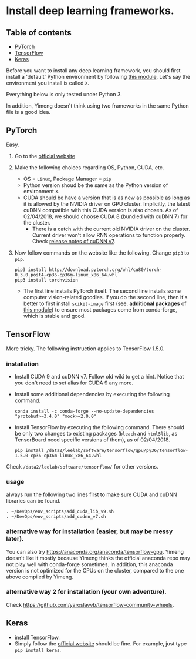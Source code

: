 # Install deep learning frameworks.

## Table of contents

* [PyTorch](#pytorch)
* [TensorFlow](#tensorflow)
* [Keras](#keras)


Before you want to install any deep learning framework, you should first install a 'default' Python environment by following [this module](./python.md). Let's say the environment you install is called `X`. 

Everything below is only tested under Python 3.

In addition, Yimeng doesn't think using two frameworks in the same Python file is a good idea.

## PyTorch

Easy.

1. Go to the [official website](http://pytorch.org/)
2. Make the following choices regarding OS, Python, CUDA, etc.
	* OS = `Linux`, Package Manager = `pip`
	* Python version shoud be the same as the Python version of environment `X`.
	* CUDA should be have a version that is as new as possible as long as it is allowed by the NVIDIA driver on GPU cluster. Implicitly, the latest cuDNN compatible with this CUDA version is also chosen. As of 02/04/2018, we should choose CUDA 8 (bundled with cuDNN 7) for the cluster. 
		* There is a catch with the current old NVIDIA driver on the cluster. Current driver won't allow RNN operations to function properly. Check [release notes of cuDNN v7](http://docs.nvidia.com/deeplearning/sdk/cudnn-release-notes/rel_704.html#rel_704). 
3. Now follow commands on the website like the following. Change `pip3` to `pip`.
	
	~~~
	pip3 install http://download.pytorch.org/whl/cu80/torch-0.3.0.post4-cp36-cp36m-linux_x86_64.whl 
	pip3 install torchvision
	~~~
	
	* The first line installs PyTorch itself. The second line installs some computer vision-related goodies. If you do the second line, then it's better to first install `scikit-image` first (see. **additional packages** of [this module](./python.md)) to ensure most packages come from conda-forge, which is stable and good.


## TensorFlow

More tricky. The following instruction applies to TensorFlow 1.5.0.

### installation

* Install CUDA 9 and cuDNN v7. Follow old wiki to get a hint. Notice that you don't need to set alias for CUDA 9 any more.
* Install some additional dependencies by executing the following command.
	
	~~~
	conda install -c conda-forge --no-update-dependencies "protobuf>=3.4.0" "mock>=2.0.0"
	~~~
* Install TensorFlow by executing the following command. There should be only two changes to existing packages (`bleach` and `html5lib`, as TensorBoard need specific versions of them), as of 02/04/2018.

	~~~
	pip install /data2/leelab/software/tensorflow/gpu/py36/tensorflow-1.5.0-cp36-cp36m-linux_x86_64.whl
	~~~

Check `/data2/leelab/software/tensorflow/` for other versions.

### usage

always run the following two lines first to make sure CUDA and cuDNN libraries can be found.

~~~
. ~/DevOps/env_scripts/add_cuda_lib_v9.sh
. ~/DevOps/env_scripts/add_cudnn_v7.sh
~~~




### alternative way for installation (easier, but may be messy later).

You can also try <https://anaconda.org/anaconda/tensorflow-gpu>. Yimeng doesn't like it mostly because Yimeng thinks the official anaconda repo may not play well with conda-forge sometimes. In addition, this anaconda version is not optimized for the CPUs on the cluster, compared to the one above compiled by Yimeng.

### alternative way 2 for installation (your own adventure).

Check <https://github.com/yaroslavvb/tensorflow-community-wheels>.


## Keras

* install TensorFlow.
* Simply follow the [official website](https://keras.io/) should be fine. For example, just type `pip install keras`.
